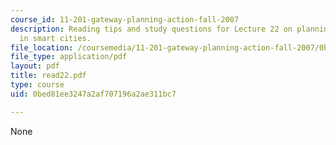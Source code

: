 ```yaml
---
course_id: 11-201-gateway-planning-action-fall-2007
description: Reading tips and study questions for Lecture 22 on planning and the public
  in smart cities.
file_location: /coursemedia/11-201-gateway-planning-action-fall-2007/0bed81ee3247a2af707196a2ae311bc7_read22.pdf
file_type: application/pdf
layout: pdf
title: read22.pdf
type: course
uid: 0bed81ee3247a2af707196a2ae311bc7

---
```

None